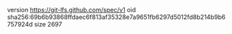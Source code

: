 version https://git-lfs.github.com/spec/v1
oid sha256:69b6b93868ffdaec6f813af35328e7a9651fb6297d5012fd8b214b9b6757924d
size 2697
